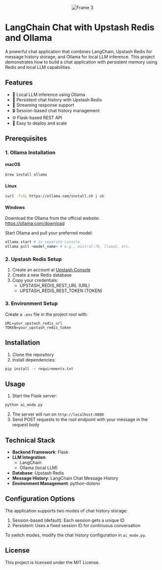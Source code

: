<p align="center">
  <img src="https://github.com/user-attachments/assets/8fe8b0b6-b66b-4649-bbae-2fa9b537af5f" alt="Frame 3" />
</p>

# LangChain Chat with Upstash Redis and Ollama

A powerful chat application that combines LangChain, Upstash Redis for message history storage, and Ollama for local LLM inference. This project demonstrates how to build a chat application with persistent memory using Redis and local LLM capabilities.

## Features

- 🤖 Local LLM inference using Ollama
- 💾 Persistent chat history with Upstash Redis
- 🔄 Streaming response support
- 🔒 Session-based chat history management
- 🌐 Flask-based REST API
- 🚀 Easy to deploy and scale

## Prerequisites

### 1. Ollama Installation

#### macOS
```bash
brew install ollama
```

#### Linux
```bash
curl -fsSL https://ollama.com/install.sh | sh
```

#### Windows
Download the Ollama from the official website: https://ollama.com/download

Start Ollama and pull your preferred model:
```bash
ollama start # in separate console
ollama pull <model_name> # e.g., mistral:7b, llama2, etc.
```

### 2. Upstash Redis Setup

1. Create an account at [Upstash Console](https://console.upstash.com/)
2. Create a new Redis database
3. Copy your credentials:
   - UPSTASH_REDIS_REST_URL (URL)
   - UPSTASH_REDIS_REST_TOKEN (TOKEN)

### 3. Environment Setup

Create a `.env` file in the project root with:
```
URL=your_upstash_redis_url
TOKEN=your_upstash_redis_token
```

## Installation

1. Clone the repository
2. Install dependencies:
```bash
pip install -r requirements.txt
```

## Usage

1. Start the Flask server:
```bash
python ai_mode.py
```

2. The server will run on `http://localhost:8080`
3. Send POST requests to the root endpoint with your message in the request body

## Technical Stack

- **Backend Framework**: Flask
- **LLM Integration**: 
  - LangChain
  - Ollama (local LLM)
- **Database**: Upstash Redis
- **Message History**: LangChain Chat Message History
- **Environment Management**: python-dotenv

## Configuration Options

The application supports two modes of chat history storage:
1. Session-based (default): Each session gets a unique ID
2. Persistent: Uses a fixed session ID for continuous conversation

To switch modes, modify the chat history configuration in `ai_mode.py`.

## License

This project is licensed under the MIT License.
